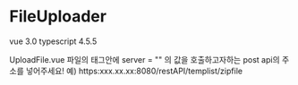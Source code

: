 # FileUploader



vue 3.0
typescript 4.5.5

UploadFile.vue 파일의 <file-pond> 태그안에 server = ""  의 값을 호출하고자하는 post api의 주소를 넣어주세요! 
  예) https:xxx.xx.xx:8080/restAPI/templist/zipfile
